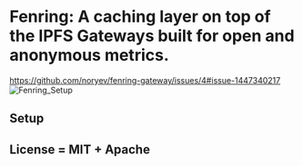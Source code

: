 # Fenring: A caching layer on top of the IPFS Gateways built for open and anonymous metrics.

https://github.com/noryev/fenring-gateway/issues/4#issue-1447340217
![Fenring_Setup](https://user-images.githubusercontent.com/30084404/201572418-ed4024ee-0adc-4951-b696-ba3ca3e65547.png)
## Setup

## License = MIT + Apache
